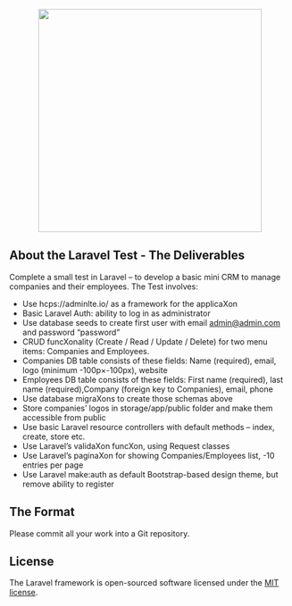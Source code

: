<p align="center"><a href="https://laravel.com" target="_blank"><img src="https://raw.githubusercontent.com/laravel/art/master/logo-lockup/5%20SVG/2%20CMYK/1%20Full%20Color/laravel-logolockup-cmyk-red.svg" width="400"></a></p>

## About the Laravel Test - The Deliverables

Complete a small test in Laravel – to develop a basic mini CRM to manage companies and their employees.  The Test involves:

- Use hcps://adminlte.io/ as a framework for the applicaXon
- Basic Laravel Auth: ability to log in as administrator
- Use database seeds to create first user with email admin@admin.com and password “password”
- CRUD funcXonality (Create / Read / Update / Delete) for two menu items: Companies and Employees.
- Companies DB table consists of these fields: Name (required), email, logo (minimum -100p×-100px), website
- Employees DB table consists of these fields: First name (required), last name (required),Company (foreign key to Companies), email, phone
- Use database migraXons to create those schemas above
- Store companies’ logos in storage/app/public folder and make them accessible from public
- Use basic Laravel resource controllers with default methods – index, create, store etc.
- Use Laravel’s validaXon funcXon, using Request classes
- Use Laravel’s paginaXon for showing Companies/Employees list, -10 entries per page
- Use Laravel make:auth as default Bootstrap-based design theme, but remove ability to register

## The Format

Please commit all your work into a Git repository.

## License

The Laravel framework is open-sourced software licensed under the [MIT license](https://opensource.org/licenses/MIT).
